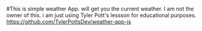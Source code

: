 #This is simple weather App. will get you the current weather.
I am not the owner of this. i am just using Tyler Pott's lessson for educational purposes. 
https://github.com/TylerPottsDev/weather-app-js
